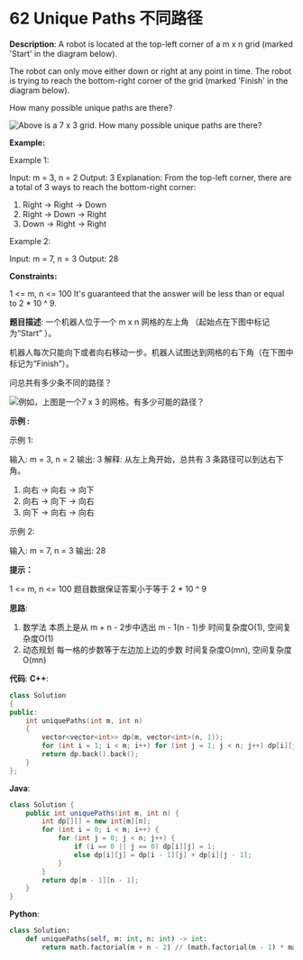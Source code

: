 # 62 Unique Paths 不同路径

__Description__:
A robot is located at the top-left corner of a m x n grid (marked 'Start' in the diagram below).

The robot can only move either down or right at any point in time. The robot is trying to reach the bottom-right corner of the grid (marked 'Finish' in the diagram below).

How many possible unique paths are there?

![Above is a 7 x 3 grid. How many possible unique paths are there?](https://assets.leetcode.com/uploads/2018/10/22/robot_maze.png)

__Example:__

Example 1:

Input: m = 3, n = 2
Output: 3
Explanation:
From the top-left corner, there are a total of 3 ways to reach the bottom-right corner:

1. Right -> Right -> Down
2. Right -> Down -> Right
3. Down -> Right -> Right

Example 2:

Input: m = 7, n = 3
Output: 28

__Constraints:__

1 <= m, n <= 100
It's guaranteed that the answer will be less than or equal to 2 * 10 ^ 9.

__题目描述__:
一个机器人位于一个 m x n 网格的左上角 （起始点在下图中标记为“Start” ）。

机器人每次只能向下或者向右移动一步。机器人试图达到网格的右下角（在下图中标记为“Finish”）。

问总共有多少条不同的路径？

![例如，上图是一个7 x 3 的网格。有多少可能的路径？](https://assets.leetcode.com/uploads/2018/10/22/robot_maze.png)

__示例 :__

示例 1:

输入: m = 3, n = 2
输出: 3
解释:
从左上角开始，总共有 3 条路径可以到达右下角。

1. 向右 -> 向右 -> 向下
2. 向右 -> 向下 -> 向右
3. 向下 -> 向右 -> 向右

示例 2:

输入: m = 7, n = 3
输出: 28

__提示：__

1 <= m, n <= 100
题目数据保证答案小于等于 2 * 10 ^ 9

__思路__:

1. 数学法
本质上是从 m + n - 2步中选出 m - 1(n - 1)步
时间复杂度O(1), 空间复杂度O(1)
2. 动态规划
每一格的步数等于左边加上边的步数
时间复杂度O(mn), 空间复杂度O(mn)

__代码__:
__C++__:

```C++
class Solution 
{
public:
    int uniquePaths(int m, int n) 
    {
        vector<vector<int>> dp(m, vector<int>(n, 1));
        for (int i = 1; i < m; i++) for (int j = 1; j < n; j++) dp[i][j] = dp[i - 1][j] + dp[i][j - 1];
        return dp.back().back();
    }
};
```

__Java__:

```Java
class Solution {
    public int uniquePaths(int m, int n) {
        int dp[][] = new int[m][n];
        for (int i = 0; i < m; i++) {
            for (int j = 0; j < n; j++) {
                if (i == 0 || j == 0) dp[i][j] = 1;
                else dp[i][j] = dp[i - 1][j] + dp[i][j - 1];
            }
        }
        return dp[m - 1][n - 1];
    }
}
```

__Python__:

```Python
class Solution:
    def uniquePaths(self, m: int, n: int) -> int:
        return math.factorial(m + n - 2) // (math.factorial(m - 1) * math.factorial( n - 1))
```
